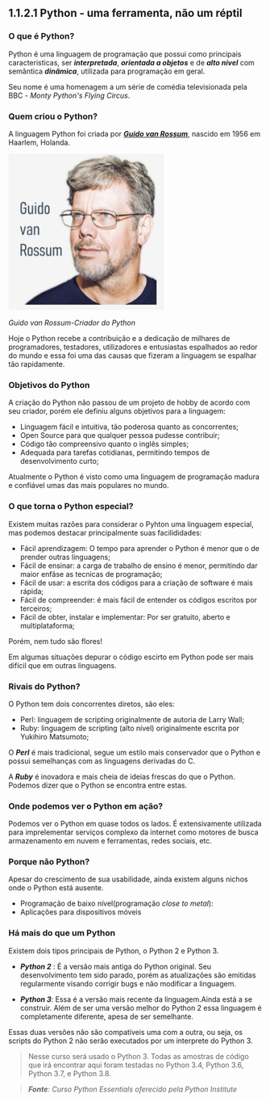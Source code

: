 ## 1.1.2.1 Python - uma ferramenta, não um réptil

### O que é Python?

Python é uma linguagem de programação que possui como principais caracteristicas, ser ***interpretada***, ***orientada a objetos*** e de ***alto nível*** com semântica ***dinâmica***, utilizada para programação em geral.

Seu nome é uma homenagem a um série de comédia televisionada pela BBC - *Monty Python's Flying Circus*.

### Quem criou o Python?

A linguagem Python foi criada por [***Guido van Rossum***](https://pt.wikipedia.org/wiki/Guido_van_Rossum), nascido em 1956 em Haarlem, Holanda.

![Guido van Rossum](../img/01_1_Guido_van_Rossun.PNG)

*Guido van Rossum-Criador do Python*

Hoje o Python recebe a contribuição e a dedicação de milhares de programadores, testadores, utilizadores e entusiastas espalhados ao redor do mundo e essa foi uma das causas que fizeram a linguagem se espalhar tão rapidamente.

### Objetivos do Python

A criação do Python não passou de um projeto de hobby de acordo com seu criador, porém ele definiu alguns objetivos para a linguagem:

- Linguagem fácil e intuitiva, tão poderosa quanto as concorrentes;
- Open Source para que qualquer pessoa pudesse contribuir;
- Código tão compreensivo quanto o inglês simples;
- Adequada para tarefas cotidianas, permitindo tempos de desenvolvimento curto;

Atualmente o Python é visto como uma linguagem de programação madura e confiável umas das mais populares no mundo.

### O que torna o Python especial?

Existem muitas razões para considerar o Pyhton uma linguagem especial, mas podemos destacar principalmente suas facilididades:

- Fácil aprendizagem: O tempo para aprender o Python é menor que o de prender outras linguagens;
- Fácil de ensinar: a carga de trabalho de ensino é menor, permitindo dar maior enfâse as tecnicas de programação;
- Fácil de usar: a escrita dos códigos para a criação de software é mais rápida;
- Fácil de compreender: é mais fácil de entender os códigos escritos por terceiros;
- Fácil de obter, instalar e implementar: Por ser gratuito, aberto e multiplataforma;

Porém, nem tudo são flores!

Em algumas situações depurar o código escirto em Python pode ser mais difícil que em outras linguagens.

### Rivais do Python?

O Python tem dois concorrentes diretos, são eles:

- Perl: linguagem de scripting originalmente de autoria de Larry Wall;
- Ruby: linguagem de scripting (alto nível) originalmente escrita por Yukihiro Matsumoto;

O ***Perl*** é mais tradicional, segue um estilo mais conservador que o Python e possui semelhanças com as linguagens derivadas do C.

A ***Ruby*** é inovadora e mais cheia de ideias frescas do que o Python. Podemos dizer que o Python se encontra entre estas.

### Onde podemos ver o Python em ação?

Podemos ver o Python em quase todos os lados. É extensivamente utilizada para imprelementar serviços complexo da internet como motores de busca armazenamento em nuvem e ferramentas, redes sociais, etc.

### Porque não Python?

Apesar do crescimento de sua usabilidade, ainda existem alguns nichos onde o Python está ausente.

- Programação de baixo nível(programação *close to metal*):
- Aplicações para dispositivos móveis

### Há mais do que um Python

Existem dois tipos principais de Python, o Python 2 e Python 3.

- ***Python 2*** : É a versão mais antiga do Python original. Seu desenvolvimento tem sido parado, porém as atualizações são emitidas regularmente visando corrigir bugs e não modificar a linguagem.

- ***Python 3***: Essa é a versão mais recente da linguagem.Ainda está a se construir. Além de ser uma versão melhor do Python 2 essa linguagem é completamente diferente, apesa de ser semelhante.

Essas duas versões não são compatíveis uma com a outra, ou seja, os scripts do Python 2 não serão executados por um interprete do Python 3.

> Nesse curso será usado o Python 3. Todas as amostras de código que irá encontrar aqui foram testadas no Python 3.4, Python 3.6, Python 3.7, e Python 3.8.

>***Fonte**: Curso Python Essentials oferecido pela Python Institute*

